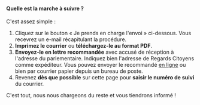 #### Quelle est la marche à suivre ?

C'est assez simple :

1. Cliquez sur le bouton « Je prends en charge l'envoi » ci-dessous. Vous recevrez un e-mail récapitulant la procédure.
2. **Imprimez le courrier** ou **téléchargez-le au format PDF**.
3. **Envoyez-le en lettre recommandée** avec accusé de réception à l'adresse du parlementaire. Indiquez bien l'adresse de Regards Citoyens comme expéditeur. Vous pouvez envoyer le recommandé [en ligne](https://boutique.laposte.fr/envoi-de-courrier-en-ligne/lettre-recommandee-en-ligne?) ou bien par courrier papier depuis un bureau de poste.
4. Revenez **dès que possible** sur cette page pour **saisir le numéro de suivi** du courrier.

C'est tout, nous nous chargeons du reste et vous tiendrons informé !

